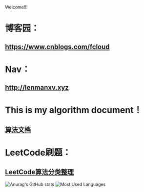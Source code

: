 
<!--
**kakapreter/kakapreter** is a ✨ _special_ ✨ repository because its `README.md` (this file) appears on your GitHub profile.

Here are some ideas to get you started:

- 🔭 I’m currently working on ...
- 🌱 I’m currently learning ...
- 👯 I’m looking to collaborate on ...
- 🤔 I’m looking for help with ...
- 💬 Ask me about ...
- 📫 How to reach me: ...
- 😄 Pronouns: ...
- ⚡ Fun fact: ...
-->

Welcome!!!
# 博客园：
## <a href="https://www.cnblogs.com/fcloud" target="_blank">https://www.cnblogs.com/fcloud</a>
# Nav：
## <a href="http://lenmanxv.xyz" target="_blank">http://lenmanxv.xyz</a>
<!--
## 博客站：<a href="http://lenmanxv.top" target="_blank">http://lenmanxv.top</a>
-->

# This is my algorithm document！
## <a href="https://kakapreter.gitbook.io/structure/data_structure/introduction" target="_blank">算法文档</a>
# LeetCode刷题：
## <a href="http://lenmanxv.xyz/projs/pro01/leetcode.html" target="_blank">LeetCode算法分类整理</a>

![Anurag's GitHub stats](https://github-readme-stats.vercel.app/api?username=kakapreter&hide=prs&line_height=24px&theme=graywhite&text_bold=false)
![Most Used Languages](https://github-readme-stats.vercel.app/api/top-langs/?username=kakapreter&theme=graywhite&layout=compact)
